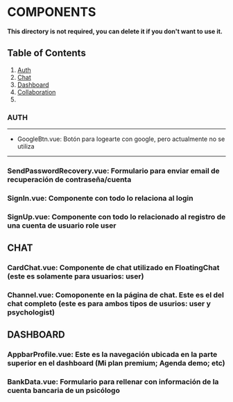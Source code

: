 # COMPONENTS

**This directory is not required, you can delete it if you don't want to use it.**

## Table of Contents

1. [Auth](#auth)
2. [Chat](#chat)
3. [Dashboard](#dashboard)
4. [Collaboration](#collaboration)
5.

### AUTH

---

-   GoogleBtn.vue: Botón para logearte con google, pero actualmente no se utiliza

---

### SendPasswordRecovery.vue: Formulario para enviar email de recuperación de contraseña/cuenta

### SignIn.vue: Componente con todo lo relaciona al login

### SignUp.vue: Componente con todo lo relacionado al registro de una cuenta de usuario role user

## CHAT

### CardChat.vue: Componente de chat utilizado en FloatingChat (este es solamente para usuarios: user)

### Channel.vue: Comoponente en la página de chat. Este es el del chat completo (este es para ambos tipos de usurios: user y psychologist)

## DASHBOARD

### AppbarProfile.vue: Este es la navegación ubicada en la parte superior en el dashboard (Mi plan premium; Agenda demo; etc)

### BankData.vue: Formulario para rellenar con información de la cuenta bancaria de un psicólogo
